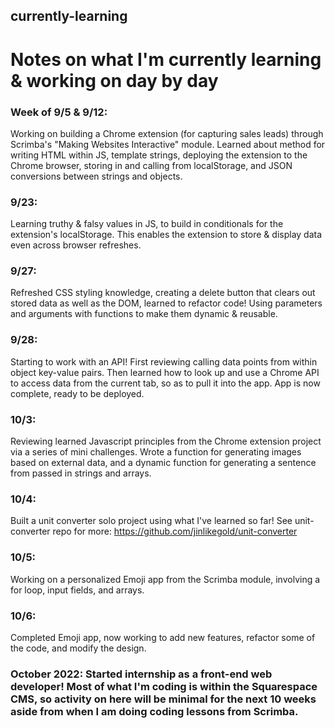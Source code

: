 ## currently-learning
# Notes on what I'm currently learning &amp; working on day by day

### Week of 9/5 & 9/12: 
Working on building a Chrome extension (for capturing sales leads) through Scrimba's "Making Websites Interactive" module. 
Learned about method for writing HTML within JS, template strings, deploying the extension to the Chrome browser, storing in and calling from localStorage, and JSON conversions between strings and objects.

### 9/23: 
Learning truthy & falsy values in JS, to build in conditionals for the extension's localStorage. This enables the extension to store & display data even across browser refreshes.

### 9/27:
Refreshed CSS styling knowledge, creating a delete button that clears out stored data as well as the DOM, learned to refactor code! Using parameters and arguments with functions to make them dynamic & reusable.

### 9/28:
Starting to work with an API! First reviewing calling data points from within object key-value pairs. Then learned how to look up and use a Chrome API to access data from the current tab, so as to pull it into the app. App is now complete, ready to be deployed.

### 10/3: 
Reviewing learned Javascript principles from the Chrome extension project via a series of mini challenges. Wrote a function for generating images based on external data, and a dynamic function for generating a sentence from passed in strings and arrays.

### 10/4:
Built a unit converter solo project using what I've learned so far! See unit-converter repo for more: https://github.com/jinlikegold/unit-converter

### 10/5:
Working on a personalized Emoji app from the Scrimba module, involving a for loop, input fields, and arrays. 

### 10/6:
Completed Emoji app, now working to add new features, refactor some of the code, and modify the design. 

### October 2022: Started internship as a front-end web developer! Most of what I'm coding is within the Squarespace CMS, so activity on here will be minimal for the next 10 weeks aside from when I am doing coding lessons from Scrimba.
